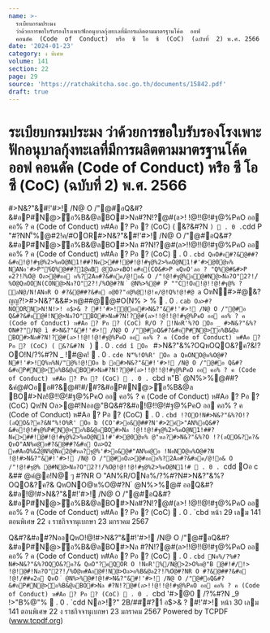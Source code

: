 ```yaml
---
name: >-
  ระเบียบกรมประมง
  ว่าด้วยการขอใบรับรองโรงเพาะฟักอนุบาลกุ้งทะเลที่มีการผลิตตามมาตรฐานโค้ด  ออฟ 
  คอนดัค  (Code  of  Conduct)  หรือ  ซี  โอ  ซี  (CoC)  (ฉบับที่  2) พ.ศ. 2566
date: '2024-01-23'
category: ง พิเศษ
volume: 141
section: 22
page: 29
source: 'https://ratchakitcha.soc.go.th/documents/15842.pdf'
draft: true
---
```


# ระเบียบกรมประมง ว่าด้วยการขอใบรับรองโรงเพาะฟักอนุบาลกุ้งทะเลที่มีการผลิตตามมาตรฐานโค้ด  ออฟ  คอนดัค  (Code  of  Conduct)  หรือ  ซี  โอ  ซี  (CoC)  (ฉบับที่  2) พ.ศ. 2566

#>N&?"&#!'#>! /N@ O /"@#อQ&#?&#อP#N@>ัอ%B&@ลBO#>Nล#?N!?@#(ล>! !@!!@!#ฐ@%PคO ออ คอ% ? ค (Code of Conduct) ห#Aอ ? Pอ ? (CoC) ( &?&#?N ` )  . 0 . `cdd P "#?NN'็%@#2!ค/#OOR#>N&?"&#!'#>! /N@ O /"@#อQ&#?&#อP#N@>ัอ%B&@ลBO#>Nล #?N!?@#(ล>!!@!!@!#ฐ@%PคO ออ คอ% ? ค (Code of Conduct) ห#Aอ ? Pอ ? (CoC)  . 0 . `cbd QหO#อ#?&@##?&#อ!@!#ฐ@%2>%คO@N1!##?Nค>##!@#!@!#ฐ@%2>%คO@N1!#'#>@0ํ@ห% NANอ'#>P"%์Q%@##?1@คB @Oล>คBO!ค#อ(CO&#>P คQหO'ลอ ? "Q%@#&#>P ค2?!/์%Oํ@ Oล>@#ออ ห%?2Aอ#?&#อค/@!อ& O /"!@!#ฐ@%อ@#N@>Nล?O"2?!/์%Oํ@QหOON(CON@>Nล?O"2?!/์%Oํ@#?N ํ @N%>%@# P ""C!Oอ!@!!@!#ฐ@% ? ลN@/N!ANอR O #?&@##?&#อ อ@0?"อํ@%@!@!ค/@!Q%!@!#@ a` OหN#>#@&?ญญ?!>#>N&?"&&#>ห@##@@#O(N% > %  . 0 . `cab Oล>#?NOORN>N!N!>! อ$>& ? #!'#>!@ออ#>N&?"&#!'#>! /N@ O /"@#อ Q&#?&#อ@#์!N@>Nล?O"BO#>Nล#?N!?@#(ล>!!@!!@!#ฐ@%PคO ออ คอ% ? ค (Code of Conduct) ห#Aอ ? Pอ ? (CoC) R/O ? !NอR'%?O Oอ _ #>N&?"&%?ON#?"/N@ ì #>N&?"&#!'#>! /N@ O /"@#อQ&#?&#อP#N@>ัอ%B&@ล BO#>Nล#?N!?@#(ล>!!@!!@!#ฐ@%PคO ออ คอ% ? ค (Code of Conduct) ห#Aอ ? Pอ ? (CoC) ( &?&#?N ` )  . 0 . `cdd î Oอ ` #>N&?"&%?OQหOQO&?ค?&!?OO!N/?%#?N _ !#@ค!  . 0 . `cde N'็%!O%R' Oอ a QหONO@ห%O@#?N#!'#>!Q%ห%N/"@%!@!Oอ b อ#>N&?"&#!'#>! /N@ O /"@#อ Q&#?&#อP#N@>ัอ%B&@ลBO#>Nล#?N!?@#(ล>!!@!!@!#ฐ@%PคO ออ คอ% ? ค (Code of Conduct) ห#Aอ ? Pอ ? (CoC)  . 0 . `cbd ห"B ํ @N%>%@##?&คํ@#Oออ#?&@#!#/#?&#อP#N@>ัอ%B&@ล BO#>Nล!@!!@!#ฐ@%PคO ออ คอ% ? ค (Code of Conduct) ห#Aอ ? Pอ ? (CoC) Qห!N Oล>@#!Nออ@"BQ&#?&#อ!@!!@!#ฐ@%PคO ออ คอ% ? ค (Code of Conduct) ห#Aอ ? Pอ ? (CoC)  . 0 . `cbd !?OO!N#>N&?"&%?O!?(ลQO&?ค?&N'็%!O%R' Oอ b (CO'#>อ&@##?N'#>2ค์>"AN%อQ&#?&#อ!@!#ฐ@%P#N@>ัอ%B&@ลBO#>Nล !@!!@!#ฐ@%2>%คO@N1!##?Nค>##!@#!@!#ฐ@%2>%คO@N1!#'#>@0ํ@ห% @"หล?#>N&?"&%?O !?(ลQO&?ค?& QหO"AN%คํ@อ#?&@##?&#อ Oล>O2 ห#AอO%&2ํ@N%@Nอ2@#หล?ฐ@%'#>อ&@#"AN%คํ@อ !NอNO@ห%O@#?N !@!#>N&?"&#!'#>! /N@ O /"@#อOล>@#ออห%?2Aอ#?&#อค/@!อ& O /"!@!#ฐ@% @#N@>Nล?O"2?!/์%Oํ@!@!!@!#ฐ@%2>%คO@N1!#  . 0 . `cdd Oอ c &## @คํ@อ!N@ ๆ #?NR O "AN%R/ONอ%/?%#?N#>N&?"&%?OQO&?ค?& QหONO@ห%O@#?N ํ @N%>%@# ออQ&#?&#อ!@!#>N&?"&#!'#>! /N@ O /"@#อQ&#?&#อP#N@>ัอ%B&@ลBO#>Nล#?N!?@#(ล>! !@!!@!#ฐ@%PคO ออ คอ% ? ค (Code of Conduct) ห#Aอ ? Pอ ? (CoC)  . 0 . `cbd หน้า 29 เลม 141 ตอนพิเศษ 22 ง ราชกิจจานุเบกษา 23 มกราคม 2567

Q&#?&#อ#?NออQหO!@!#>N&?"&#!'#>! /N@ O /"@#อQ&#?&#อP#N@>ัอ%B&@ลBO#>Nล #?N!?@#(ล>!!@!!@!#ฐ@%PคO ออ คอ% ? ค (Code of Conduct) ห#Aอ ? Pอ ? (CoC)  . 0 . `cbd Nอ%/?%#?N#>N&?"&%?OQO&?ค?& QหO"?คQOR O !NอR'%/N@>2>O%อ@"B @#!#/!> !@!@#์!Nล?O"2?!/์%Oํ@ห#Aอ@#์!N@>Oล>อ%B&@ล2?!/์%Oํ@#?NR O #?&@##?&#อ !@!/##ค2อ QหO ํ @N%>%@#!@!#>N&?"&#!'#>! /N@ O /"@#อQ&#?&#อP#N@>ัอ%B&@ลBO#>Nล #?N!?@#(ล>!!@!!@!#ฐ@%PคO ออ คอ% ? ค (Code of Conduct) ห#Aอ ? Pอ ? (CoC)  . 0 . `cbd '#>@0  /?%#?N _9 !>"B%@"%  . 0 . `cdd Nล>!?" 2B/###?1์ อ$>& ? #!'#>! หน้า 30 เลม 141 ตอนพิเศษ 22 ง ราชกิจจานุเบกษา 23 มกราคม 2567 Powered by TCPDF (www.tcpdf.org)
